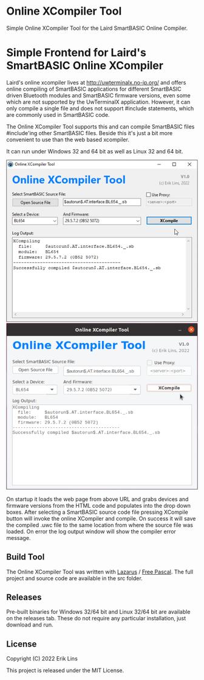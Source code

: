 # Online XCompiler Tool
Simple Online XCompiler Tool for the Laird SmartBASIC Online Compiler.

# Simple Frontend for Laird's SmartBASIC Online XCompiler
Laird's online xcompiler lives at http://uwterminalx.no-ip.org/ and offers online compiling of SmartBASIC applications for different SmartBASIC driven Bluetooth modules and SmartBASIC firmware versions, even some which are not supported by the UwTerminalX application. However, it can only compile a single file and does not support #include statements, which are commonly used in SmartBASIC code.

The Online XCompiler Tool supports this and can compile SmartBASIC files \#include'ing other SmartBASIC files. Beside this it's just a bit more convenient to use than the web based xcompiler.

It can run under Windows 32 and 64 bit as well as Linux 32 and 64 bit.

![Online XCompiler Tool - Windows](images/OnlineXCompilerTool_Windows.png)
![Online XCompiler Tool - Linux](images/OnlineXCompilerTool_Linux.png)

On startup it loads the web page from above URL and grabs devices and firmware versions from the HTML code and populates into the drop down boxes. After selecting a SmartBASIC source code file pressing XCompile button will invoke the online XCompiler and compile. On success it will save the compiled .uwc file to the same location from where the source file was loaded. On error the log output window will show the compiler error message.

## Build Tool
The Online XCompiler Tool was written with [Lazarus](https://www.lazarus-ide.org/index.php) / [Free Pascal](https://www.freepascal.org/). The full project and source code are available in the src folder.

## Releases
Pre-built binaries for Windows 32/64 bit and Linux 32/64 bit are available on the releases tab. These do not require any particular installation, just download and run.

## License
Copyright (C) 2022 Erik Lins

This project is released under the MIT License.
